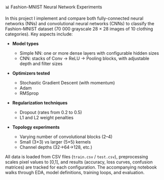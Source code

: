 📊 Fashion-MNIST Neural Network Experiments

In this project I implement and compare both fully-connected neural networks (NNs) and convolutional neural networks (CNNs) to classify the Fashion-MNIST dataset (70 000 grayscale 28 × 28 images of 10 clothing categories). Key aspects include:

- **Model types**  
  - Simple NN: one or more dense layers with configurable hidden sizes  
  - CNN: stacks of Conv → ReLU → Pooling blocks, with adjustable depth and filter sizes  

- **Optimizers tested**  
  - Stochastic Gradient Descent (with momentum)  
  - Adam  
  - RMSprop  

- **Regularization techniques**  
  - Dropout (rates from 0.2 to 0.5)  
  - L1 and L2 weight penalties  

- **Topology experiments**  
  - Varying number of convolutional blocks (2–4)  
  - Small (3×3) vs larger (5×5) kernels  
  - Channel depths (32→64→128, etc.)  

All data is loaded from CSV files (`train.csv` / `test.csv`), preprocessing scales pixel values to [0,1], and results (accuracy, loss curves, confusion matrices) are tracked for each configuration. The accompanying notebook walks through EDA, model definitions, training loops, and evaluation.
